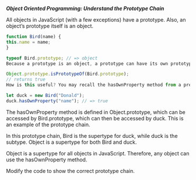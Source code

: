 ***Object Oriented Programming: Understand the Prototype Chain***

All objects in JavaScript (with a few exceptions) have a prototype. Also, an object’s prototype itself is an object.

```javascript
function Bird(name) {
this.name = name;
}

typeof Bird.prototype; // => object
Because a prototype is an object, a prototype can have its own prototype! In this case, the prototype of Bird.prototype is Object.prototype:

Object.prototype.isPrototypeOf(Bird.prototype);
// returns true
How is this useful? You may recall the hasOwnProperty method from a previous challenge:

let duck = new Bird("Donald");
duck.hasOwnProperty("name"); // => true
```

The hasOwnProperty method is defined in Object.prototype, which can be accessed by Bird.prototype, which can then be accessed by duck. This is an example of the prototype chain.

In this prototype chain, Bird is the supertype for duck, while duck is the subtype. Object is a supertype for both Bird and duck.

Object is a supertype for all objects in JavaScript. Therefore, any object can use the hasOwnProperty method.

Modify the code to show the correct prototype chain.
